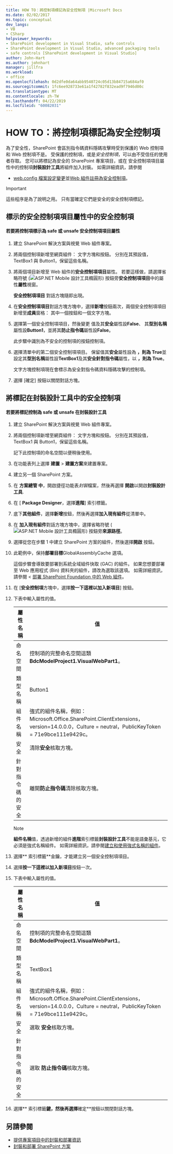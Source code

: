 ```yaml
---
title: HOW TO：將控制項標記為安全控制項 |Microsoft Docs
ms.date: 02/02/2017
ms.topic: conceptual
dev_langs:
- VB
- CSharp
helpviewer_keywords:
- SharePoint development in Visual Studio, safe controls
- SharePoint development in Visual Studio, advanced packaging tools
- safe controls [SharePoint development in Visual Studio]
author: John-Hart
ms.author: johnhart
manager: jillfra
ms.workload:
- office
ms.openlocfilehash: 0d2dfe0da64abb9540724c05d13b84715a684af0
ms.sourcegitcommit: 1fc6ee928733e61a1f42782f832ead9f7946d00c
ms.translationtype: MT
ms.contentlocale: zh-TW
ms.lasthandoff: 04/22/2019
ms.locfileid: "60082031"
---
```

# <a name="how-to-mark-controls-as-safe-controls"></a>HOW TO：將控制項標記為安全控制項
  為了安全性，SharePoint 會區別指令碼資料隱碼攻擊時受到保護的 Web 控制項和 Web 控制項不是。 受保護的控制項，或是*安全控制項*，可以由不受信任的使用者存取。 您可以將標記為安全的 SharePoint 專案項目，或在 安全控制項項目屬性中的控制項**封裝設計工具**將組件加入封裝。 如需詳細資訊，請參閱

- [web.config 檔案設定變更](http://go.microsoft.com/fwlink/?LinkId=178965)並[Web 組件註冊為安全控制項](http://go.microsoft.com/fwlink/?LinkId=171013)。

> [!IMPORTANT]
>  這些程序是為了說明之用。 只有當確定它們是安全的安全控制項標記。

## <a name="marking-safe-controls-in-the-safe-control-entries-property"></a>標示的安全控制項項目屬性中的安全控制項

#### <a name="to-mark-controls-as-safe-or-unsafe-in-the-safe-control-entries-property"></a>若要將控制項標示為 safe 或 unsafe 安全控制項項目屬性

1. 建立 SharePoint 解決方案與視覺 Web 組件專案。

2. 將兩個控制項新增至網頁組件： 文字方塊和按鈕。 分別在其預設值，TextBox1 與 Button1，保留這些名稱。

3. 將兩個項目新增至 Web 組件的**安全控制項項目**屬性。 若要這樣做，請選擇省略符號 (![ASP.NET Mobile 設計工具橢圓形](../sharepoint/media/mwellipsis.gif "ASP.NET Mobile 設計工具橢圓形")) 按鈕旁**安全控制項項目**中的屬性**屬性**視窗。

     **安全控制項項目** 對話方塊隨即出現。

4. 在**安全控制項項目**對話方塊方塊中，選擇**新增**按鈕兩次，兩個安全控制項項目新增至**成員**窗格： 其中一個按鈕和一個文字方塊。

5. 選擇第一個安全控制項項目，然後變更 值及其**安全**屬性設**False**、 其**型別名稱**屬性設**Button1**，並將其**防止指令碼**屬性設**False**。

     此步驟中識別為不安全的控制項的按鈕控制項。

6. 選擇清單中的第二個安全控制項項目。 保留值其**安全**屬性設為 **，則為 True**並設定其**型別名稱**屬性設**TextBox1**及其**安全針對指令碼**屬性，以 **，則為 True**。

     文字方塊控制項現在會標示為安全對指令碼資料隱碼攻擊的控制項。

7. 選擇 [確定] 按鈕以關閉對話方塊。

## <a name="marking-safe-controls-in-the-package-designer"></a>將標記在封裝設計工具中的安全控制項

#### <a name="to-mark-controls-as-safe-or-unsafe-in-the-package-designer"></a>若要將標記控制為 safe 或 unsafe 在封裝設計工具

1. 建立 SharePoint 解決方案與視覺 Web 組件專案。

2. 將兩個控制項新增至網頁組件： 文字方塊和按鈕。 分別在其預設值，TextBox1 與 Button1，保留這些名稱。

     記下此控制項的命名空間以便稍後使用。

3. 在功能表列上選擇 **建置** > **建置方案**來建置專案。

4. 建立另一個 SharePoint 方案。

5. 在 **方案總管 中**，開啟捷徑功能表*封裝*檔案，然後再選擇 **開啟**以開啟**封裝設計工具**.

6. 在 [ **Package Designer**，選擇**進階**] 索引標籤。

7. 底下**其他組件**，選擇**新增**按鈕，然後再選擇**加入現有組件**從清單中。

8. 在 **加入現有組件**對話方塊方塊中，選擇省略符號 (![ASP.NET Mobile 設計工具橢圓形](../sharepoint/media/mwellipsis.gif "ASP.NET Mobile 設計工具橢圓形")) 按鈕旁**來源路徑**。

9. 選擇從您在步驟 1 中建立 SharePoint 方案的組件，然後選擇**開啟** 按鈕。

10. 此範例中，保持**部署目標**GlobalAssemblyCache 選項。

     這個步驟會導致要部署到系統全域組件快取 (GAC) 的組件。 如果您想要部署至 Web 應用程式 (Bin) 資料夾的組件，請改為選取該選項。 如需詳細資訊，請參閱 <<c0> [ 部署 SharePoint Foundation 中的 Web 組件](http://go.microsoft.com/fwlink/?LinkId=177509)。

11. 在 [**安全控制項**方塊中，選擇**按一下這裡以加入新項目**] 按鈕。

12. 下表中輸入屬性的值。

    |屬性名稱|值|
    |-------------------|-----------|
    |命名空間|控制項的完整命名空間這類**BdcModelProject1.VisualWebPart1**。|
    |類型名稱|Button1|
    |組件名稱|強式的組件名稱，例如：Microsoft.Office.SharePoint.ClientExtensions，version=14.0.0.0，Culture = neutral，PublicKeyToken = 71e9bce111e9429c。|
    |安全|清除**安全**核取方塊。|
    |針對指令碼的安全|離開**防止指令碼**清除核取方塊。|

    > [!NOTE]
    >  **組件名稱**值，透過新增的組件**進階**索引標籤**封裝設計工具**不能是語彙基元，它必須是強式名稱組件。 如需詳細資訊，請參閱[建立和使用強式名稱的組件](http://go.microsoft.com/fwlink/?LinkId=177513)。

13. 選擇** 索引標籤**金鑰，才能建立另一個安全控制項項目。

14. 選擇**按一下這裡以加入新項目**按鈕一次。

15. 下表中輸入屬性的值。

    |屬性名稱|值|
    |-------------------|-----------|
    |命名空間|控制項的完整命名空間這類**BdcModelProject1.VisualWebPart1**。|
    |類型名稱|TextBox1|
    |組件名稱|強式的組件名稱，例如：Microsoft.Office.SharePoint.ClientExtensions，version=14.0.0.0，Culture = neutral，PublicKeyToken = 71e9bce111e9429c。|
    |安全|選取 **安全**核取方塊。|
    |針對指令碼的安全|選取 **防止指令碼**核取方塊。|

16. 選擇** 索引標籤**鍵，然後再選擇**確定**按鈕以關閉對話方塊。

## <a name="see-also"></a>另請參閱
- [提供專案項目中的封裝和部署資訊](../sharepoint/providing-packaging-and-deployment-information-in-project-items.md)
- [封裝和部署 SharePoint 方案](../sharepoint/packaging-and-deploying-sharepoint-solutions.md)
